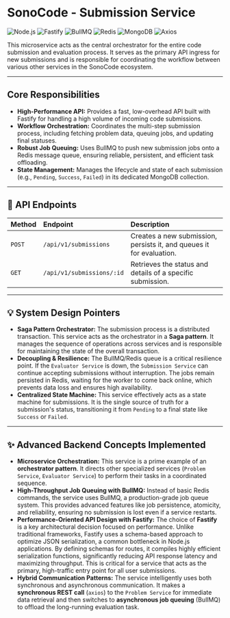 # SonoCode - Submission Service

![Node.js](https://img.shields.io/badge/Node.js-339933?style=for-the-badge&logo=nodedotjs&logoColor=white)
![Fastify](https://img.shields.io/badge/Fastify-000000?style=for-the-badge&logo=fastify&logoColor=white)
![BullMQ](https://img.shields.io/badge/BullMQ-D83A3A?style=for-the-badge)
![Redis](https://img.shields.io/badge/Redis-DC382D?style=for-the-badge&logo=redis&logoColor=white)
![MongoDB](https://img.shields.io/badge/MongoDB-47A248?style=for-the-badge&logo=mongodb&logoColor=white)
![Axios](https://img.shields.io/badge/Axios-5A29E4?style=for-the-badge&logo=axios&logoColor=white)

This microservice acts as the central orchestrator for the entire code submission and evaluation process. It serves as the primary API ingress for new submissions and is responsible for coordinating the workflow between various other services in the SonoCode ecosystem.

---

## Core Responsibilities

* **High-Performance API:** Provides a fast, low-overhead API built with Fastify for handling a high volume of incoming code submissions.
* **Workflow Orchestration:** Coordinates the multi-step submission process, including fetching problem data, queuing jobs, and updating final statuses.
* **Robust Job Queuing:** Uses BullMQ to push new submission jobs onto a Redis message queue, ensuring reliable, persistent, and efficient task offloading.
* **State Management:** Manages the lifecycle and state of each submission (e.g., `Pending`, `Success`, `Failed`) in its dedicated MongoDB collection.

---

## 📝 API Endpoints

| Method | Endpoint | Description |
| :--- | :--- | :--- |
| `POST` | `/api/v1/submissions` | Creates a new submission, persists it, and queues it for evaluation. |
| `GET` | `/api/v1/submissions/:id` | Retrieves the status and details of a specific submission. |

---

## 💡 System Design Pointers

* **Saga Pattern Orchestrator:** The submission process is a distributed transaction. This service acts as the orchestrator in a **Saga pattern**. It manages the sequence of operations across services and is responsible for maintaining the state of the overall transaction.
* **Decoupling & Resilience:** The BullMQ/Redis queue is a critical resilience point. If the `Evaluator Service` is down, the `Submission Service` can continue accepting submissions without interruption. The jobs remain persisted in Redis, waiting for the worker to come back online, which prevents data loss and ensures high availability.
* **Centralized State Machine:** This service effectively acts as a state machine for submissions. It is the single source of truth for a submission's status, transitioning it from `Pending` to a final state like `Success` or `Failed`.

---

## ✨ Advanced Backend Concepts Implemented

* **Microservice Orchestration:** This service is a prime example of an **orchestrator pattern**. It directs other specialized services (`Problem Service`, `Evaluator Service`) to perform their tasks in a coordinated sequence.
* **High-Throughput Job Queuing with BullMQ:** Instead of basic Redis commands, the service uses BullMQ, a production-grade job queue system. This provides advanced features like job persistence, atomicity, and reliability, ensuring no submission is lost even if a service restarts.
* **Performance-Oriented API Design with Fastify:** The choice of **Fastify** is a key architectural decision focused on performance. Unlike traditional frameworks, Fastify uses a schema-based approach to optimize JSON serialization, a common bottleneck in Node.js applications. By defining schemas for routes, it compiles highly efficient serialization functions, significantly reducing API response latency and maximizing throughput. This is critical for a service that acts as the primary, high-traffic entry point for all user submissions.
* **Hybrid Communication Patterns:** The service intelligently uses both synchronous and asynchronous communication. It makes a **synchronous REST call** (`axios`) to the `Problem Service` for immediate data retrieval and then switches to **asynchronous job queuing** (BullMQ) to offload the long-running evaluation task.

